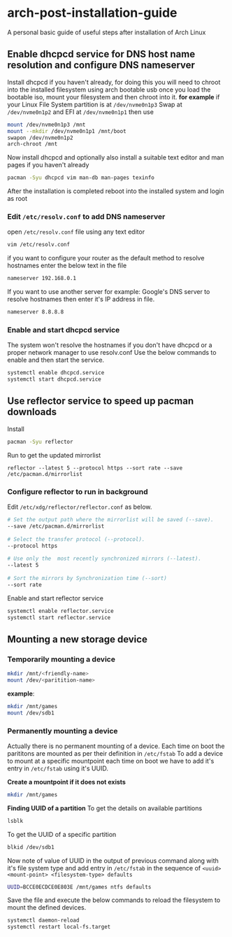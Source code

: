 # arch-post-installation-guide
A personal basic guide of useful steps after installation of Arch Linux

## Enable dhcpcd service for DNS host name resolution and configure DNS nameserver
Install dhcpcd if you haven't already, for doing this you will need to chroot into the installed filesystem using arch bootable usb
once you load the bootable iso, mount your filesystem and then chroot into it.
**for example** 
if your Linux File System partition is at `/dev/nvme0n1p3` 
Swap at `/dev/nvme0n1p2` and
EFI at `/dev/nvme0n1p1`
then use 
```bash
mount /dev/nvme0n1p3 /mnt
mount --mkdir /dev/nvme0n1p1 /mnt/boot
swapon /dev/nvme0n1p2
arch-chroot /mnt
```
Now install dhcpcd and optionally also install a suitable text editor and man pages if you haven't already
```bash
pacman -Syu dhcpcd vim man-db man-pages texinfo
```
After  the installation is completed reboot into the installed system and login as root

### Edit `/etc/resolv.conf` to add DNS nameserver
open `/etc/resolv.conf` file using any text editor
```bash
vim /etc/resolv.conf
```
if you want to configure your router as the default method to resolve hostnames enter the below text in the file
```bash
nameserver 192.168.0.1
```
If you want to use another server for example: Google's DNS server to resolve hostnames then enter it's IP address in file.
```bash
nameserver 8.8.8.8
```

### Enable and start dhcpcd service
The system won't resolve the hostnames if you don't have dhcpcd or a proper network manager to use resolv.conf
Use the below commands to enable and then start the service.
```bash
systemctl enable dhcpcd.service
systemctl start dhcpcd.service
```

## Use reflector service to speed up pacman downloads
Install 
```bash
pacman -Syu reflector
```
Run to get the updated mirrorlist
```
reflector --latest 5 --protocol https --sort rate --save /etc/pacman.d/mirrorlist 
```
### Configure reflector to run in background
Edit `/etc/xdg/reflector/reflector.conf` as below.
```bash
# Set the output path where the mirrorlist will be saved (--save).  
--save /etc/pacman.d/mirrorlist  
  
# Select the transfer protocol (--protocol).  
--protocol https  
    
# Use only the  most recently synchronized mirrors (--latest).  
--latest 5  
  
# Sort the mirrors by Synchronization time (--sort)
--sort rate
```
Enable and start reflector service
```bash
systemctl enable reflector.service
systemctl start reflector.service
```

## Mounting a new storage device
### Temporarily mounting a device
```bash
mkdir /mnt/<friendly-name>
mount /dev/<paritition-name>
```
**example**:
```bash
mkdir /mnt/games
mount /dev/sdb1
```
### Permanently mounting a device
Actually there is no permanent mounting of a device. Each time on boot the parititons are mounted as per their definition in `/etc/fstab`
To add a device to mount at a specific mountpoint each time on boot we have to add it's entry in `/etc/fstab` using it's UUID.

**Create a mountpoint if it does not exists**
```bash
mkdir /mnt/games
```
**Finding UUID of a partition**
To get the details on available partitions
```bash
lsblk
```
To get the UUID of a specific partition
```bash
blkid /dev/sdb1
```

Now note of value of UUID in the output of previous command along with it's file system type and add entry in `/etc/fstab` in the sequence of 
`<uuid> <mount-point> <filesystem-type> defaults`
```bash
UUID=BCCE0ECDCE0E803E /mnt/games ntfs defaults
```
Save the file and execute the below commands to reload the filesystem to mount the defined devices.
```bash
systemctl daemon-reload
systemctl restart local-fs.target
```